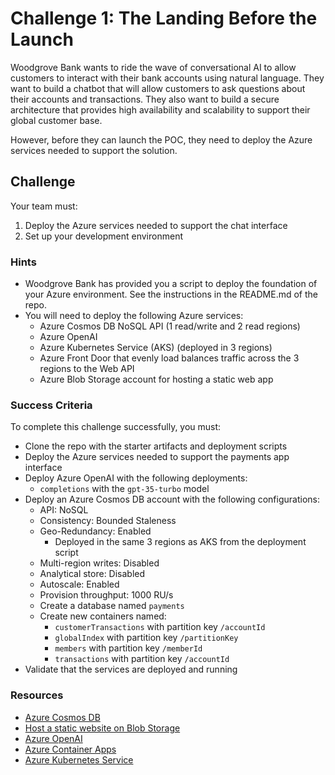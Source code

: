 # Challenge 1: The Landing Before the Launch

Woodgrove Bank wants to ride the wave of conversational AI to allow customers to interact with their bank accounts using natural language. They want to build a chatbot that will allow customers to ask questions about their accounts and transactions. They also want to build a secure architecture that provides high availability and scalability to support their global customer base.

However, before they can launch the POC, they need to deploy the Azure services needed to support the solution.

## Challenge

Your team must:

1. Deploy the Azure services needed to support the chat interface
2. Set up your development environment

### Hints

- Woodgrove Bank has provided you a script to deploy the foundation of your Azure environment. See the instructions in the README.md of the repo.
- You will need to deploy the following Azure services:
  - Azure Cosmos DB NoSQL API (1 read/write and 2 read regions)
  - Azure OpenAI
  - Azure Kubernetes Service (AKS) (deployed in 3 regions)
  - Azure Front Door that evenly load balances traffic across the 3 regions to the Web API
  - Azure Blob Storage account for hosting a static web app

### Success Criteria

To complete this challenge successfully, you must:

- Clone the repo with the starter artifacts and deployment scripts
- Deploy the Azure services needed to support the payments app interface
- Deploy Azure OpenAI with the following deployments:
  - `completions` with the `gpt-35-turbo` model
- Deploy an Azure Cosmos DB account with the following configurations:
  - API: NoSQL
  - Consistency: Bounded Staleness
  - Geo-Redundancy: Enabled
    - Deployed in the same 3 regions as AKS from the deployment script
  - Multi-region writes: Disabled
  - Analytical store: Disabled
  - Autoscale: Enabled
  - Provision throughput: 1000 RU/s
  - Create a database named `payments`
  - Create new containers named:
    - `customerTransactions` with partition key `/accountId`
    - `globalIndex` with partition key `/partitionKey`
    - `members` with partition key `/memberId`
    - `transactions` with partition key `/accountId`
- Validate that the services are deployed and running

### Resources

- [Azure Cosmos DB](https://learn.microsoft.com/azure/cosmos-db/)
- [Host a static website on Blob Storage](https://learn.microsoft.com/azure/storage/blobs/storage-blob-static-website-host)
- [Azure OpenAI](https://learn.microsoft.com/azure/cognitive-services/openai/overview)
- [Azure Container Apps](https://learn.microsoft.com/azure/container-apps/overview)
- [Azure Kubernetes Service](https://learn.microsoft.com/azure/aks/intro-kubernetes)
